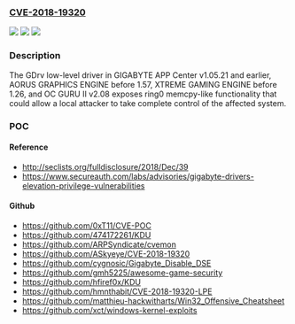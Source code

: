 ### [CVE-2018-19320](https://cve.mitre.org/cgi-bin/cvename.cgi?name=CVE-2018-19320)
![](https://img.shields.io/static/v1?label=Product&message=n%2Fa&color=blue)
![](https://img.shields.io/static/v1?label=Version&message=n%2Fa&color=blue)
![](https://img.shields.io/static/v1?label=Vulnerability&message=n%2Fa&color=brighgreen)

### Description

The GDrv low-level driver in GIGABYTE APP Center v1.05.21 and earlier, AORUS GRAPHICS ENGINE before 1.57, XTREME GAMING ENGINE before 1.26, and OC GURU II v2.08 exposes ring0 memcpy-like functionality that could allow a local attacker to take complete control of the affected system.

### POC

#### Reference
- http://seclists.org/fulldisclosure/2018/Dec/39
- https://www.secureauth.com/labs/advisories/gigabyte-drivers-elevation-privilege-vulnerabilities

#### Github
- https://github.com/0xT11/CVE-POC
- https://github.com/474172261/KDU
- https://github.com/ARPSyndicate/cvemon
- https://github.com/ASkyeye/CVE-2018-19320
- https://github.com/cygnosic/Gigabyte_Disable_DSE
- https://github.com/gmh5225/awesome-game-security
- https://github.com/hfiref0x/KDU
- https://github.com/hmnthabit/CVE-2018-19320-LPE
- https://github.com/matthieu-hackwitharts/Win32_Offensive_Cheatsheet
- https://github.com/xct/windows-kernel-exploits

